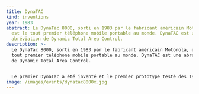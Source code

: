 ```yaml
---
title: DynaTAC
kind: inventions
year: 1983
abstract: Le DynaTac 8000, sorti en 1983 par le fabricant américain Motorola,
  est le tout premier téléphone mobile portable au monde. DynaTAC est une
  abréviation de Dynamic Total Area Control.
description: >-
  Le DynaTac 8000, sorti en 1983 par le fabricant américain Motorola, est le
  tout premier téléphone mobile portable au monde. DynaTAC est une abréviation
  de Dynamic Total Area Control.


  Le premier DynaTac a été inventé et le premier prototype testé dès 1973 par le docteur Martin Cooper de Motorola. C'est lui qui a passé le premier appel à New York avec ce téléphone révolutionnaire. Le DynaTAC 8000 a été commercialisé à large échelle à partir de 1983 sur le réseau d'AT&T aux États-Unis.
image: /images/events/dynatac8000x.jpg
---
```


